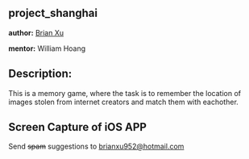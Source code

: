 ## project_shanghai
**author:** [Brian Xu](brianxu952@hotmail.com)

**mentor:** William Hoang

## Description:

This is a memory game, where the task is to remember the location of images stolen from internet creators and match them with eachother.

## Screen Capture of iOS APP


Send <del>spam</del> suggestions to <brianxu952@hotmail.com>